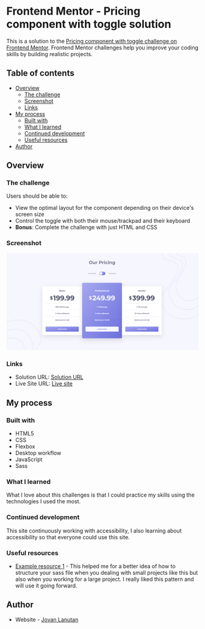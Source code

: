 # Frontend Mentor - Pricing component with toggle solution

This is a solution to the [Pricing component with toggle challenge on Frontend Mentor](https://www.frontendmentor.io/challenges/pricing-component-with-toggle-8vPwRMIC). Frontend Mentor challenges help you improve your coding skills by building realistic projects.

## Table of contents

- [Overview](#overview)
  - [The challenge](#the-challenge)
  - [Screenshot](#screenshot)
  - [Links](#links)
- [My process](#my-process)
  - [Built with](#built-with)
  - [What I learned](#what-i-learned)
  - [Continued development](#continued-development)
  - [Useful resources](#useful-resources)
- [Author](#author)

## Overview

### The challenge

Users should be able to:

- View the optimal layout for the component depending on their device's screen size
- Control the toggle with both their mouse/trackpad and their keyboard
- **Bonus**: Complete the challenge with just HTML and CSS

### Screenshot

![](./screenshot/solution.png)

### Links

- Solution URL: [Solution URL](https://github.com/tan911/pricing-component-with-toggle)
- Live Site URL: [Live site](https://tan911.github.io/pricing-component-with-toggle/)

## My process

### Built with

- HTML5
- CSS
- Flexbox
- Desktop workflow
- JavaScript
- Sass

### What I learned

What I love about this challenges is that I could practice my skills using the technologies I used the most.

### Continued development

This site continuously working with accessibility, I also learning about accessibility so that everyone could use this site.

### Useful resources

- [Example resource 1](https://itnext.io/structuring-your-sass-projects-c8d41fa55ed4) - This helped me for a better idea of how to structure your sass file when you dealing with small projects like this but also when you working for a large project. I really liked this pattern and will use it going forward.

## Author

- Website - [Jovan Lanutan](https://portfolio-tan911.vercel.app/)
